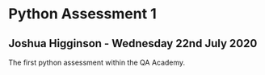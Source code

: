 # Python Assessment 1
## Joshua Higginson - Wednesday 22nd July 2020

The first python assessment within the QA Academy.
 
